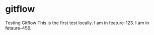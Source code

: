 # gitflow
Testing Gitflow
This is the first test locally.
I am in feature-123.
I am in fetaure-456.
